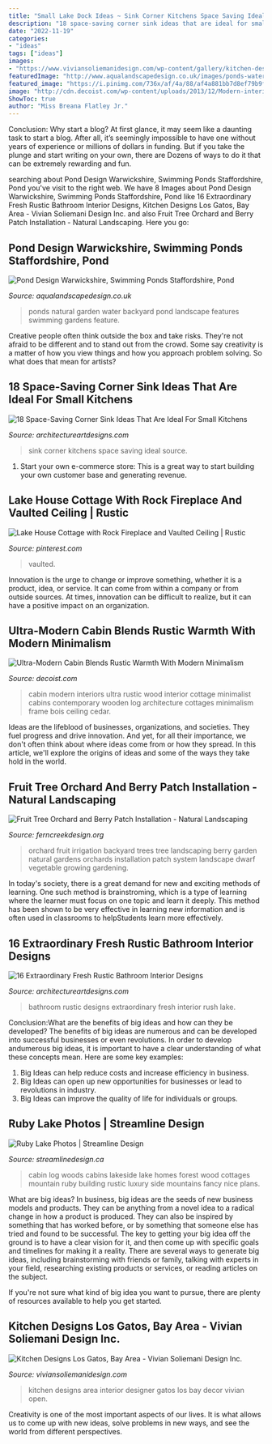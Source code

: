 ```yaml
---
title: "Small Lake Dock Ideas ~ Sink Corner Kitchens Space Saving Ideal Source"
description: "18 space-saving corner sink ideas that are ideal for small kitchens"
date: "2022-11-19"
categories:
- "ideas"
tags: ["ideas"]
images:
- "https://www.viviansoliemanidesign.com/wp-content/gallery/kitchen-designs/VSOL-Lake-Tahoe-RichardsonKitchen3BxF.jpg"
featuredImage: "http://www.aqualandscapedesign.co.uk/images/ponds-water_032.jpg"
featured_image: "https://i.pinimg.com/736x/af/4a/88/af4a881bb7d8ef79b9f2d5216043f40c.jpg"
image: "http://cdn.decoist.com/wp-content/uploads/2013/12/Modern-interiors-of-the-beautiful-cabin.jpg"
ShowToc: true
author: "Miss Breana Flatley Jr."
---
```



Conclusion: Why start a blog?
At first glance, it may seem like a daunting task to start a blog. After all, it’s seemingly impossible to have one without years of experience or millions of dollars in funding. But if you take the plunge and start writing on your own, there are Dozens of ways to do it that can be extremely rewarding and fun.

	

		
searching about Pond Design Warwickshire, Swimming Ponds Staffordshire, Pond you've visit to the right web. We have 8 Images about Pond Design Warwickshire, Swimming Ponds Staffordshire, Pond like 16 Extraordinary Fresh Rustic Bathroom Interior Designs, Kitchen Designs Los Gatos, Bay Area - Vivian Soliemani Design Inc. and also Fruit Tree Orchard and Berry Patch Installation - Natural Landscaping. Here you go:
		
    
## Pond Design Warwickshire, Swimming Ponds Staffordshire, Pond

<img loading=lazy src="http://www.aqualandscapedesign.co.uk/images/ponds-water_032.jpg" onerror="this.onerror=null;this.src='https://tse3.mm.bing.net/th?id=OIP.wp_B0DTHBPn82G23LFZYrQHaFj&amp;pid=15.1';" alt="Pond Design Warwickshire, Swimming Ponds Staffordshire, Pond">

_Source: aqualandscapedesign.co.uk_

>ponds natural garden water backyard pond landscape features swimming gardens feature. 

	

Creative people often think outside the box and take risks. They're not afraid to be different and to stand out from the crowd. Some say creativity is a matter of how you view things and how you approach problem solving. So what does that mean for artists?

    
## 18 Space-Saving Corner Sink Ideas That Are Ideal For Small Kitchens

<img loading=lazy src="http://www.architectureartdesigns.com/wp-content/uploads/2017/03/3-3.jpg" onerror="this.onerror=null;this.src='https://tse4.mm.bing.net/th?id=OIP.8Qd-iG9UX5WBaD4ZbFkYrwAAAA&amp;pid=15.1';" alt="18 Space-Saving Corner Sink Ideas That Are Ideal For Small Kitchens">

_Source: architectureartdesigns.com_

>sink corner kitchens space saving ideal source. 

	

1. Start your own e-commerce store: This is a great way to start building your own customer base and generating revenue.

    
## Lake House Cottage With Rock Fireplace And Vaulted Ceiling | Rustic

<img loading=lazy src="https://i.pinimg.com/736x/af/4a/88/af4a881bb7d8ef79b9f2d5216043f40c.jpg" onerror="this.onerror=null;this.src='https://tse4.mm.bing.net/th?id=OIP.lkidfKjF1PsTWrlZQmmHtwHaLH&amp;pid=15.1';" alt="Lake House Cottage with Rock Fireplace and Vaulted Ceiling | Rustic">

_Source: pinterest.com_

>vaulted. 

	

Innovation is the urge to change or improve something, whether it is a product, idea, or service. It can come from within a company or from outside sources. At times, innovation can be difficult to realize, but it can have a positive impact on an organization.

    
## Ultra-Modern Cabin Blends Rustic Warmth With Modern Minimalism

<img loading=lazy src="http://cdn.decoist.com/wp-content/uploads/2013/12/Modern-interiors-of-the-beautiful-cabin.jpg" onerror="this.onerror=null;this.src='https://tse4.mm.bing.net/th?id=OIP.yoSF8xBXHu-679Fbi1WmZwHaJ4&amp;pid=15.1';" alt="Ultra-Modern Cabin Blends Rustic Warmth With Modern Minimalism">

_Source: decoist.com_

>cabin modern interiors ultra rustic wood interior cottage minimalist cabins contemporary wooden log architecture cottages minimalism frame bois ceiling cedar. 

	

Ideas are the lifeblood of businesses, organizations, and societies. They fuel progress and drive innovation. And yet, for all their importance, we don't often think about where ideas come from or how they spread. In this article, we'll explore the origins of ideas and some of the ways they take hold in the world.

    
## Fruit Tree Orchard And Berry Patch Installation - Natural Landscaping

<img loading=lazy src="http://ferncreekdesign.org/images/orchard01.jpg" onerror="this.onerror=null;this.src='https://tse1.mm.bing.net/th?id=OIP.0HTJFXnTSiX8iAWS8Jt-JgHaEP&amp;pid=15.1';" alt="Fruit Tree Orchard and Berry Patch Installation - Natural Landscaping">

_Source: ferncreekdesign.org_

>orchard fruit irrigation backyard trees tree landscaping berry garden natural gardens orchards installation patch system landscape dwarf vegetable growing gardening. 

	

In today's society, there is a great demand for new and exciting methods of learning. One such method is brainstroming, which is a type of learning where the learner must focus on one topic and learn it deeply. This method has been shown to be very effective in learning new information and is often used in classrooms to helpStudents learn more effectively.

    
## 16 Extraordinary Fresh Rustic Bathroom Interior Designs

<img loading=lazy src="https://www.architectureartdesigns.com/wp-content/uploads/2015/04/16-Extraordinary-Fresh-Rustic-Bathroom-Interior-Designs-4-630x951.jpg" onerror="this.onerror=null;this.src='https://tse4.mm.bing.net/th?id=OIP.PnZ7vJ5SOSoth5rrhDnATQHaLL&amp;pid=15.1';" alt="16 Extraordinary Fresh Rustic Bathroom Interior Designs">

_Source: architectureartdesigns.com_

>bathroom rustic designs extraordinary fresh interior rush lake. 

	

Conclusion:What are the benefits of big ideas and how can they be developed?
The benefits of big ideas are numerous and can be developed into successful businesses or even revolutions. In order to develop andumerous big ideas, it is important to have a clear understanding of what these concepts mean. Here are some key examples: 
1. Big Ideas can help reduce costs and increase efficiency in business. 
2. Big Ideas can open up new opportunities for businesses or lead to revolutions in industry. 
3. Big Ideas can improve the quality of life for individuals or groups.

    
## Ruby Lake Photos | Streamline Design

<img loading=lazy src="http://www.streamlinedesign.ca/wp-content/uploads/2011/10/Reichman20014.jpg" onerror="this.onerror=null;this.src='https://tse4.mm.bing.net/th?id=OIP.a1bzU5vZ_hZ1WVAUFF8BAAHaFj&amp;pid=15.1';" alt="Ruby Lake Photos | Streamline Design">

_Source: streamlinedesign.ca_

>cabin log woods cabins lakeside lake homes forest wood cottages mountain ruby building rustic luxury side mountains fancy nice plans. 

	

What are big ideas?
In business, big ideas are the seeds of new business models and products. They can be anything from a novel idea to a radical change in how a product is produced. They can also be inspired by something that has worked before, or by something that someone else has tried and found to be successful. 
The key to getting your big idea off the ground is to have a clear vision for it, and then come up with specific goals and timelines for making it a reality. There are several ways to generate big ideas, including brainstorming with friends or family, talking with experts in your field, researching existing products or services, or reading articles on the subject. 

If you're not sure what kind of big idea you want to pursue, there are plenty of resources available to help you get started.

    
## Kitchen Designs Los Gatos, Bay Area - Vivian Soliemani Design Inc.

<img loading=lazy src="https://www.viviansoliemanidesign.com/wp-content/gallery/kitchen-designs/VSOL-Lake-Tahoe-RichardsonKitchen3BxF.jpg" onerror="this.onerror=null;this.src='https://tse3.mm.bing.net/th?id=OIP.nATu1WovHhKhr_-DfFamLwHaLF&amp;pid=15.1';" alt="Kitchen Designs Los Gatos, Bay Area - Vivian Soliemani Design Inc.">

_Source: viviansoliemanidesign.com_

>kitchen designs area interior designer gatos los bay decor vivian open. 

	

Creativity is one of the most important aspects of our lives. It is what allows us to come up with new ideas, solve problems in new ways, and see the world from different perspectives.

